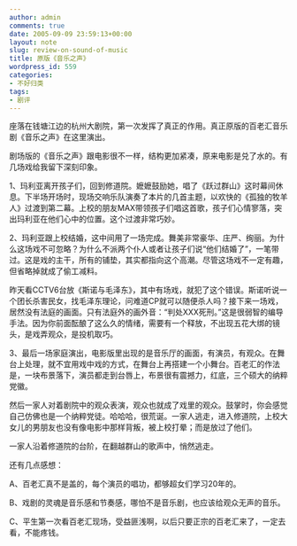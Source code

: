 ```yaml
---
author: admin
comments: true
date: 2005-09-09 23:59:13+00:00
layout: note
slug: review-on-sound-of-music
title: 原版《音乐之声》
wordpress_id: 559
categories:
- 不好归类
tags:
- 剧评
---
```


座落在钱塘江边的杭州大剧院，第一次发挥了真正的作用。真正原版的百老汇音乐剧《音乐之声》在这里演出。

剧场版的《音乐之声》跟电影很不一样，结构更加紧凑，原来电影是兑了水的。有几场戏给我留下深刻印象。

1、玛利亚离开孩子们，回到修道院。嬷嬷鼓励她，唱了《跃过群山》这时幕间休息。下半场开场时，现场交响乐队演奏了本片的几首主题，以欢快的《孤独的牧羊人》过渡到第二幕。上校的朋友MAX带领孩子们唱这首歌，孩子们心情寥落，突出玛利亚在他们心中的位置。这个过渡非常巧妙。

2、玛利亚跟上校结婚，这中间用了一场完成。舞美非常豪华、庄严、绚丽。为什么这场戏不可忽略？为什么不派两个仆人或者让孩子们说“他们结婚了”，一笔带过。这是戏的主干，所有的铺垫，其实都指向这个高潮。尽管这场戏不一定有趣，但省略掉就成了偷工减料。

昨天看CCTV6台放《斯诺与毛泽东》，其中有场戏，就犯了这个错误。斯诺听说一个团长杀害民女，找毛泽东理论，问难道CP就可以随便杀人吗？接下来一场戏，居然没有法庭的画面。只有法庭外的画外音：“判处XXX死刑。”这是很弱智的编导手法。因为你前面酝酿了这么久的情绪，需要有一个释放，不出现五花大绑的镜头，是戏弄观众，是投机取巧。

3、最后一场家庭演出，电影版里出现的是音乐厅的画面，有演员，有观众。在舞台上处理，就不宜用戏中戏的方式，在舞台上再搭建一个小舞台。百老汇的作法是，一块布景落下，演员都走到台唇上，布景很有震撼力，红底，三个硕大的纳粹党徽。

然后一家人对着剧院中的观众表演，观众也就成了戏里的观众。鼓掌时，你会感觉自己仿佛也是一个纳粹党徒。哈哈哈，很荒诞。一家人逃走，进入修道院，上校大女儿的男朋友也没有像电影中那样背叛，被上校打晕；而是放过了他们。

一家人沿着修道院的台阶，在翻越群山的歌声中，悄然逃走。

还有几点感想：

A、百老汇真不是盖的，每个演员的唱功，都够超女们学习20年的。

B、戏剧的灵魂是音乐感和节奏感，哪怕不是音乐剧，也应该给观众无声的音乐。

C、平生第一次看百老汇现场，受益匪浅啊，以后只要正宗的百老汇来了，一定去看，不能疼钱。
